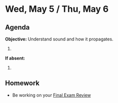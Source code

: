 Wed, May 5 / Thu, May 6
==================  
  
Agenda  
---------  
**Objective:** Understand sound and how it propagates.
  
1. 
  
**If absent:** 

1. 
  
Homework   
-------------  
- Be working on your [Final Exam Review][rev]

[rev]: https://avon.schoology.com/course/2624603689/materials?f=450604587
<!--stackedit_data:
eyJoaXN0b3J5IjpbODMzNDk1NTUsLTM3OTc3MTIwMSwyNDg3Nz
g1NzcsMTQ1MjkyMzYwNCwtNzY5MzEzOTc1LC0zNjc4MzE1NDks
NDYxMDA3Mjg4LC0yMDI2ODg1ODMzLC00ODMwMDUxMDUsNDAyNz
U5NzIxLC04MDM2MDMxNzEsODk2ODAwMzkyLDExOTc5MzA3MDUs
ODkwNjYxNDI5LDEwMjMwNTMwNTUsLTE1MDUzNTk0NDgsLTEzOD
g4ODA3MzYsLTE0ODcxMjYyMzksLTIwNjQxNDA2NjYsMTI3NDE1
MjE4M119
-->